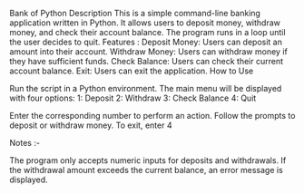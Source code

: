   Bank of Python
Description
  This is a simple command-line banking application written in Python. It allows users to deposit money, withdraw money, and check their account balance. The program runs in a loop until the user decides to quit.
Features : 
  Deposit Money: Users can deposit an amount into their account.
  Withdraw Money: Users can withdraw money if they have sufficient funds.
  Check Balance: Users can check their current account balance.
  Exit: Users can exit the application.
  How to Use

Run the script in a Python environment.
The main menu will be displayed with four options:
  1: Deposit
  2: Withdraw
  3: Check Balance
  4: Quit

Enter the corresponding number to perform an action.
Follow the prompts to deposit or withdraw money.
  To exit, enter 4

  Notes :-

  The program only accepts numeric inputs for deposits and withdrawals.
  If the withdrawal amount exceeds the current balance, an error message is displayed.

